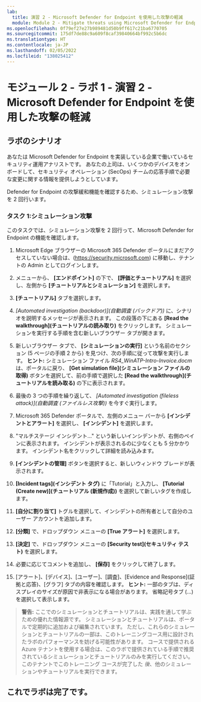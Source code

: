 ```yaml
---
lab:
  title: 演習 2 - Microsoft Defender for Endpoint を使用した攻撃の軽減
  module: Module 2 - Mitigate threats using Microsoft Defender for Endpoint
ms.openlocfilehash: 0f79ef27e27b989481d50b9ff617c21ba6770705
ms.sourcegitcommit: 175df7de88c9a609f8caf39840664bf992c5b6dc
ms.translationtype: HT
ms.contentlocale: ja-JP
ms.lasthandoff: 02/05/2022
ms.locfileid: "138025412"
---
```

# <a name="module-2---lab-1---exercise-2---mitigate-attacks-with-microsoft-defender-for-endpoint"></a>モジュール 2 - ラボ 1 - 演習 2 - Microsoft Defender for Endpoint を使用した攻撃の軽減

## <a name="lab-scenario"></a>ラボのシナリオ

あなたは Microsoft Defender for Endpoint を実装している企業で働いているセキュリティ運用アナリストです。 あなたの上司は、いくつかのデバイスをオンボードして、セキュリティ オペレーション (SecOps) チームの応答手順で必要な変更に関する情報を提供しようとしています。

Defender for Endpoint の攻撃緩和機能を確認するため、シミュレーション攻撃を 2 回行います。


### <a name="task-1-simulated-attacks"></a>タスク 1:シミュレーション攻撃

このタスクでは、シミュレーション攻撃を 2 回行って、Microsoft Defender for Endpoint の機能を確認します。

1. Microsoft Edge ブラウザーの Microsoft 365 Defender ポータルにまだアクセスしていない場合は、(https://security.microsoft.com) に移動し、テナントの Admin としてログインします。

1. メニューから、 **[エンドポイント]** の下で、 **[評価とチュートリアル]** を選択し、左側から **[チュートリアルとシミュレーション]** を選択します。

1. **[チュートリアル]** タブを選択します。

1. *[Automated investigation (backdoor)]\(自動調査 (バックドア)\)* に、シナリオを説明するメッセージが表示されます。 この段落の下にある **[Read the walkthrough]\(チュートリアルの読み取り\)** をクリックします。 シミュレーションを実行する手順を含む新しいブラウザー タブが開きます。

1. 新しいブラウザー タブで、 **[シミュレーションの実行]** という名前のセクション (5 ページの手順 2 から) を見つけ、次の手順に従って攻撃を実行します。 **ヒント:** シミュレーション ファイル *RS4_WinATP-Intro-Invoice.docm* は、ポータルに戻り、 **[Get simulation file]\(シミュレーション ファイルの取得\)** ボタンを選択して、前の手順で選択した **[Read the walkthrough]\(チュートリアルを読み取る\)** の下に表示されます。 

1. 最後の 3 つの手順を繰り返して、 *[Automated investigation (fileless attack)]\(自動調査 (ファイルレス攻撃)\)* を今すぐ実行します。

1. Microsoft 365 Defender ポータルで、左側のメニュー バーから **[インシデントとアラート]** を選択し、 **[インシデント]** を選択します。

1. "マルチステージ インシデント..." という新しいインシデントが、右側のペインに表示されます。 インシデントが表示されるのに少なくとも 5 分かかります。 インシデント名をクリックして詳細を読み込みます。

1. **[インシデントの管理]** ボタンを選択すると、新しいウィンドウ ブレードが表示されます。 

1. **[Incident tags]\(インシデント タグ\)** に「Tutorial」と入力し、 **[Tutorial (Create new)]\(チュートリアル (新規作成)\)** を選択して新しいタグを作成します。 

1. **[自分に割り当て]** トグルを選択して、インシデントの所有者として自分のユーザー アカウントを追加します。 

1. **[分類]** で、ドロップダウン メニューの **[True アラート]** を選択します。 

1. **[決定]** で、ドロップダウン メニューの **[Security test]\(セキュリティ テスト\)** を選択します。 

1. 必要に応じてコメントを追加し、 **[保存]** をクリックして終了します。

1. [アラート]、[デバイス]、[ユーザー]、[調査]、[Evidence and Response]\(証拠と応答\)、[グラフ] タブの内容を確認します。 **ヒント:** 一部のタブは、ディスプレイのサイズが原因で非表示になる場合があります。 省略記号タブ (...) を選択して表示します。

>**警告:** ここでのシミュレーションとチュートリアルは、実践を通して学ぶための優れた情報源です。  シミュレーションとチュートリアルは、ポータルで定期的に追加および編集されています。  ただし、これらのシミュレーションとチュートリアルの一部は、このトレーニングコース用に設計されたラボのパフォーマンスを妨げる可能性があります。  コースで提供される Azure テナントを使用する場合は、このラボで提供されている手順で推奨されているシミュレーションとチュートリアルのみを実行してください。  このテナントでこのトレーニング コースが完了した *後*、他のシミュレーションやチュートリアルを実行できます。

## <a name="you-have-completed-the-lab"></a>これでラボは完了です。
